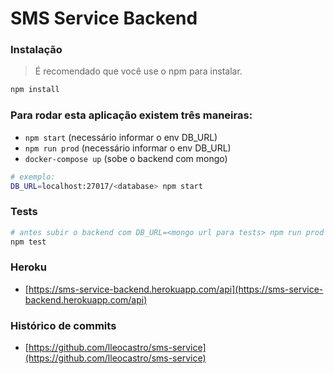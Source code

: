 # SMS Service Backend

### Instalação

> É recomendado que você use o npm para instalar.

```bash
npm install
```
### Para rodar esta aplicação existem três maneiras:

- `npm start` (necessário informar o env DB_URL)
- `npm run prod` (necessário informar o env DB_URL)
- `docker-compose up` (sobe o backend com mongo)

```bash
# exemplo:
DB_URL=localhost:27017/<database> npm start
```

### Tests
```bash
# antes subir o backend com DB_URL=<mongo url para tests> npm run prod
npm test
```

### Heroku
- [https://sms-service-backend.herokuapp.com/api](https://sms-service-backend.herokuapp.com/api)

### Histórico de commits
- [https://github.com/lleocastro/sms-service](https://github.com/lleocastro/sms-service)
